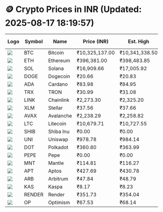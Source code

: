 # 🪙 Crypto Prices in INR (Updated: 2025-08-17 18:19:57)

| Logo | Symbol | Name       | Price (INR) | Est. High | Est. Low | Gross Profit | Fees | Net Profit | ROI % |
|------|--------|------------|-------------|-----------|----------|---------------|------|-------------|--------|
| ![](https://coin-images.coingecko.com/coins/images/1/large/bitcoin.png?1696501400) | BTC    | Bitcoin    | ₹10,325,137.00 | ₹10,341,338.50 | ₹10,308,935.50 | ₹314.32 | ₹200.00 | ₹114.32 | 0.11% |
| ![](https://coin-images.coingecko.com/coins/images/279/large/ethereum.png?1696501628) | ETH    | Ethereum   | ₹396,381.00 | ₹398,483.85 | ₹394,278.15 | ₹1,066.68 | ₹200.00 | ₹866.68 | 0.87% |
| ![](https://coin-images.coingecko.com/coins/images/4128/large/solana.png?1718769756) | SOL    | Solana     | ₹16,909.66 | ₹17,005.92 | ₹16,813.40 | ₹1,145.09 | ₹200.00 | ₹945.09 | 0.95% |
| ![](https://coin-images.coingecko.com/coins/images/5/large/dogecoin.png?1696501409) | DOGE   | Dogecoin   | ₹20.66 | ₹20.83 | ₹20.49 | ₹1,624.91 | ₹200.00 | ₹1,424.91 | 1.42% |
| ![](https://coin-images.coingecko.com/coins/images/975/large/cardano.png?1696502090) | ADA    | Cardano    | ₹83.98 | ₹84.95 | ₹83.01 | ₹2,338.29 | ₹200.00 | ₹2,138.29 | 2.14% |
| ![](https://coin-images.coingecko.com/coins/images/1094/large/tron-logo.png?1696502193) | TRX    | TRON       | ₹30.99 | ₹31.08 | ₹30.90 | ₹553.32 | ₹200.00 | ₹353.32 | 0.35% |
| ![](https://coin-images.coingecko.com/coins/images/877/large/chainlink-new-logo.png?1696502009) | LINK   | Chainlink  | ₹2,273.30 | ₹2,325.20 | ₹2,221.40 | ₹4,672.31 | ₹200.00 | ₹4,472.31 | 4.47% |
| ![](https://coin-images.coingecko.com/coins/images/100/large/fmpFRHHQ_400x400.jpg?1735231350) | XLM    | Stellar    | ₹37.56 | ₹37.66 | ₹37.46 | ₹536.58 | ₹200.00 | ₹336.58 | 0.34% |
| ![](https://coin-images.coingecko.com/coins/images/12559/large/Avalanche_Circle_RedWhite_Trans.png?1696512369) | AVAX   | Avalanche  | ₹2,238.29 | ₹2,258.82 | ₹2,217.76 | ₹1,851.46 | ₹200.00 | ₹1,651.46 | 1.65% |
| ![](https://coin-images.coingecko.com/coins/images/2/large/litecoin.png?1696501400) | LTC    | Litecoin   | ₹10,679.71 | ₹10,727.55 | ₹10,631.87 | ₹899.87 | ₹200.00 | ₹699.87 | 0.70% |
| ![](https://coin-images.coingecko.com/coins/images/11939/large/shiba.png?1696511800) | SHIB   | Shiba Inu  | ₹0.00 | ₹0.00 | ₹0.00 | ₹907.80 | ₹200.00 | ₹707.80 | 0.71% |
| ![](https://coin-images.coingecko.com/coins/images/12504/large/uniswap-logo.png?1720676669) | UNI    | Uniswap    | ₹978.78 | ₹984.14 | ₹973.42 | ₹1,102.10 | ₹200.00 | ₹902.10 | 0.90% |
| ![](https://coin-images.coingecko.com/coins/images/12171/large/polkadot.png?1696512008) | DOT    | Polkadot   | ₹360.80 | ₹363.99 | ₹357.61 | ₹1,781.81 | ₹200.00 | ₹1,581.81 | 1.58% |
| ![](https://coin-images.coingecko.com/coins/images/29850/large/pepe-token.jpeg?1696528776) | PEPE   | Pepe       | ₹0.00 | ₹0.00 | ₹0.00 | ₹1,397.76 | ₹200.00 | ₹1,197.76 | 1.20% |
| ![](https://coin-images.coingecko.com/coins/images/30980/large/Mantle-Logo-mark.png?1739213200) | MNT    | Mantle     | ₹114.81 | ₹116.27 | ₹113.35 | ₹2,572.52 | ₹200.00 | ₹2,372.52 | 2.37% |
| ![](https://coin-images.coingecko.com/coins/images/26455/large/aptos_round.png?1696525528) | APT    | Aptos      | ₹427.69 | ₹430.78 | ₹424.60 | ₹1,453.35 | ₹200.00 | ₹1,253.35 | 1.25% |
| ![](https://coin-images.coingecko.com/coins/images/16547/large/arb.jpg?1721358242) | ARB    | Arbitrum   | ₹47.84 | ₹48.79 | ₹46.90 | ₹4,030.28 | ₹200.00 | ₹3,830.28 | 3.83% |
| ![](https://coin-images.coingecko.com/coins/images/25751/large/kaspa-icon-exchanges.png?1696524837) | KAS    | Kaspa      | ₹8.17 | ₹8.23 | ₹8.11 | ₹1,554.21 | ₹200.00 | ₹1,354.21 | 1.35% |
| ![](https://coin-images.coingecko.com/coins/images/11636/large/rndr.png?1696511529) | RENDER | Render     | ₹351.73 | ₹354.04 | ₹349.42 | ₹1,320.46 | ₹200.00 | ₹1,120.46 | 1.12% |
| ![](https://coin-images.coingecko.com/coins/images/25244/large/Optimism.png?1696524385) | OP     | Optimism   | ₹67.53 | ₹68.14 | ₹66.92 | ₹1,820.06 | ₹200.00 | ₹1,620.06 | 1.62% |

